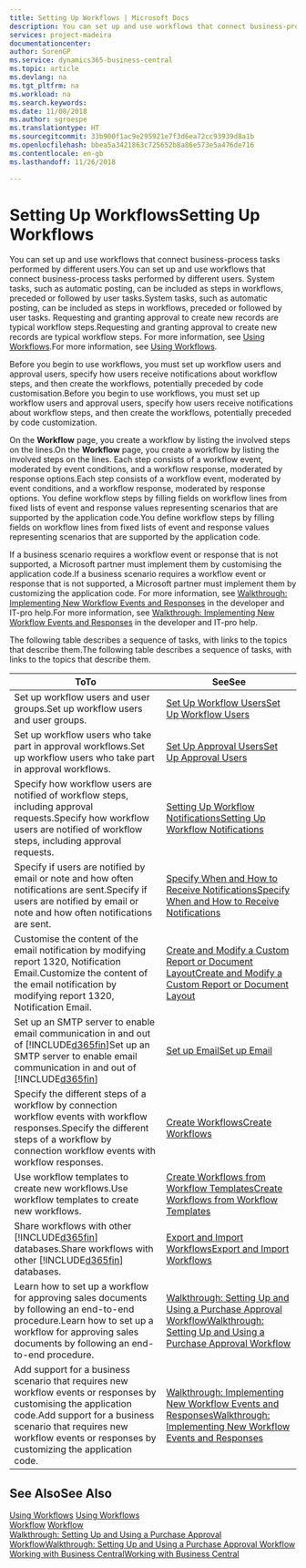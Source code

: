 ```yaml
---
title: Setting Up Workflows | Microsoft Docs
description: You can set up and use workflows that connect business-process tasks performed by different users. System tasks, such as automatic posting, can be included as steps in workflows, preceded or followed by user tasks. Requesting and granting approval to create new records are typical workflow steps.
services: project-madeira
documentationcenter: 
author: SorenGP
ms.service: dynamics365-business-central
ms.topic: article
ms.devlang: na
ms.tgt_pltfrm: na
ms.workload: na
ms.search.keywords: 
ms.date: 11/08/2018
ms.author: sgroespe
ms.translationtype: HT
ms.sourcegitcommit: 33b900f1ac9e295921e7f3d6ea72cc93939d8a1b
ms.openlocfilehash: bbea5a3421863c725652b8a86e573e5a476de716
ms.contentlocale: en-gb
ms.lasthandoff: 11/26/2018

---
```

# <a name="setting-up-workflows"></a><span data-ttu-id="eb21b-105">Setting Up Workflows</span><span class="sxs-lookup"><span data-stu-id="eb21b-105">Setting Up Workflows</span></span>
<span data-ttu-id="eb21b-106">You can set up and use workflows that connect business-process tasks performed by different users.</span><span class="sxs-lookup"><span data-stu-id="eb21b-106">You can set up and use workflows that connect business-process tasks performed by different users.</span></span> <span data-ttu-id="eb21b-107">System tasks, such as automatic posting, can be included as steps in workflows, preceded or followed by user tasks.</span><span class="sxs-lookup"><span data-stu-id="eb21b-107">System tasks, such as automatic posting, can be included as steps in workflows, preceded or followed by user tasks.</span></span> <span data-ttu-id="eb21b-108">Requesting and granting approval to create new records are typical workflow steps.</span><span class="sxs-lookup"><span data-stu-id="eb21b-108">Requesting and granting approval to create new records are typical workflow steps.</span></span> <span data-ttu-id="eb21b-109">For more information, see [Using Workflows](across-use-workflows.md).</span><span class="sxs-lookup"><span data-stu-id="eb21b-109">For more information, see [Using Workflows](across-use-workflows.md).</span></span>  

 <span data-ttu-id="eb21b-110">Before you begin to use workflows, you must set up workflow users and approval users, specify how users receive notifications about workflow steps, and then create the workflows, potentially preceded by code customisation.</span><span class="sxs-lookup"><span data-stu-id="eb21b-110">Before you begin to use workflows, you must set up workflow users and approval users, specify how users receive notifications about workflow steps, and then create the workflows, potentially preceded by code customization.</span></span>  

 <span data-ttu-id="eb21b-111">On the **Workflow** page, you create a workflow by listing the involved steps on the lines.</span><span class="sxs-lookup"><span data-stu-id="eb21b-111">On the **Workflow** page, you create a workflow by listing the involved steps on the lines.</span></span> <span data-ttu-id="eb21b-112">Each step consists of a workflow event, moderated by event conditions, and a workflow response, moderated by response options.</span><span class="sxs-lookup"><span data-stu-id="eb21b-112">Each step consists of a workflow event, moderated by event conditions, and a workflow response, moderated by response options.</span></span> <span data-ttu-id="eb21b-113">You define workflow steps by filling fields on workflow lines from fixed lists of event and response values representing scenarios that are supported by the application code.</span><span class="sxs-lookup"><span data-stu-id="eb21b-113">You define workflow steps by filling fields on workflow lines from fixed lists of event and response values representing scenarios that are supported by the application code.</span></span>  

 <span data-ttu-id="eb21b-114">If a business scenario requires a workflow event or response that is not supported, a Microsoft partner must implement them by customising the application code.</span><span class="sxs-lookup"><span data-stu-id="eb21b-114">If a business scenario requires a workflow event or response that is not supported, a Microsoft partner must implement them by customizing the application code.</span></span> <span data-ttu-id="eb21b-115">For more information, see [Walkthrough: Implementing New Workflow Events and Responses](/dynamics-nav/Walkthrough--Implementing-New-Workflow-Events-and-Responses) in the developer and IT-pro help.</span><span class="sxs-lookup"><span data-stu-id="eb21b-115">For more information, see [Walkthrough: Implementing New Workflow Events and Responses](/dynamics-nav/Walkthrough--Implementing-New-Workflow-Events-and-Responses) in the developer and IT-pro help.</span></span>

 <span data-ttu-id="eb21b-116">The following table describes a sequence of tasks, with links to the topics that describe them.</span><span class="sxs-lookup"><span data-stu-id="eb21b-116">The following table describes a sequence of tasks, with links to the topics that describe them.</span></span>  

|<span data-ttu-id="eb21b-117">**To**</span><span class="sxs-lookup"><span data-stu-id="eb21b-117">**To**</span></span>|<span data-ttu-id="eb21b-118">**See**</span><span class="sxs-lookup"><span data-stu-id="eb21b-118">**See**</span></span>|  
|------------|-------------|  
|<span data-ttu-id="eb21b-119">Set up workflow users and user groups.</span><span class="sxs-lookup"><span data-stu-id="eb21b-119">Set up workflow users and user groups.</span></span>|[<span data-ttu-id="eb21b-120">Set Up Workflow Users</span><span class="sxs-lookup"><span data-stu-id="eb21b-120">Set Up Workflow Users</span></span>](across-how-to-set-up-workflow-users.md)|  
|<span data-ttu-id="eb21b-121">Set up workflow users who take part in approval workflows.</span><span class="sxs-lookup"><span data-stu-id="eb21b-121">Set up workflow users who take part in approval workflows.</span></span>|[<span data-ttu-id="eb21b-122">Set Up Approval Users</span><span class="sxs-lookup"><span data-stu-id="eb21b-122">Set Up Approval Users</span></span>](across-how-to-set-up-approval-users.md)|  
|<span data-ttu-id="eb21b-123">Specify how workflow users are notified of workflow steps, including approval requests.</span><span class="sxs-lookup"><span data-stu-id="eb21b-123">Specify how workflow users are notified of workflow steps, including approval requests.</span></span>|[<span data-ttu-id="eb21b-124">Setting Up Workflow Notifications</span><span class="sxs-lookup"><span data-stu-id="eb21b-124">Setting Up Workflow Notifications</span></span>](across-setting-up-workflow-notifications.md)|  
|<span data-ttu-id="eb21b-125">Specify if users are notified by email or note and how often notifications are sent.</span><span class="sxs-lookup"><span data-stu-id="eb21b-125">Specify if users are notified by email or note and how often notifications are sent.</span></span>|[<span data-ttu-id="eb21b-126">Specify When and How to Receive Notifications</span><span class="sxs-lookup"><span data-stu-id="eb21b-126">Specify When and How to Receive Notifications</span></span>](across-how-to-specify-when-and-how-to-receive-notifications.md)|  
|<span data-ttu-id="eb21b-127">Customise the content of the email notification by modifying report 1320, Notification Email.</span><span class="sxs-lookup"><span data-stu-id="eb21b-127">Customize the content of the email notification by modifying report 1320, Notification Email.</span></span>|[<span data-ttu-id="eb21b-128">Create and Modify a Custom Report or Document Layout</span><span class="sxs-lookup"><span data-stu-id="eb21b-128">Create and Modify a Custom Report or Document Layout</span></span>](ui-how-create-custom-report-layout.md)|  
|<span data-ttu-id="eb21b-129">Set up an SMTP server to enable email communication in and out of [!INCLUDE[d365fin](includes/d365fin_md.md)]</span><span class="sxs-lookup"><span data-stu-id="eb21b-129">Set up an SMTP server to enable email communication in and out of [!INCLUDE[d365fin](includes/d365fin_md.md)]</span></span>|[<span data-ttu-id="eb21b-130">Set up Email</span><span class="sxs-lookup"><span data-stu-id="eb21b-130">Set up Email</span></span>](admin-how-setup-email.md)|
|<span data-ttu-id="eb21b-131">Specify the different steps of a workflow by connection workflow events with workflow responses.</span><span class="sxs-lookup"><span data-stu-id="eb21b-131">Specify the different steps of a workflow by connection workflow events with workflow responses.</span></span>|[<span data-ttu-id="eb21b-132">Create Workflows</span><span class="sxs-lookup"><span data-stu-id="eb21b-132">Create Workflows</span></span>](across-how-to-create-workflows.md)|  
|<span data-ttu-id="eb21b-133">Use workflow templates to create new workflows.</span><span class="sxs-lookup"><span data-stu-id="eb21b-133">Use workflow templates to create new workflows.</span></span>|[<span data-ttu-id="eb21b-134">Create Workflows from Workflow Templates</span><span class="sxs-lookup"><span data-stu-id="eb21b-134">Create Workflows from Workflow Templates</span></span>](across-how-to-create-workflows-from-workflow-templates.md)|  
|<span data-ttu-id="eb21b-135">Share workflows with other [!INCLUDE[d365fin](includes/d365fin_md.md)] databases.</span><span class="sxs-lookup"><span data-stu-id="eb21b-135">Share workflows with other [!INCLUDE[d365fin](includes/d365fin_md.md)] databases.</span></span>|[<span data-ttu-id="eb21b-136">Export and Import Workflows</span><span class="sxs-lookup"><span data-stu-id="eb21b-136">Export and Import Workflows</span></span>](across-how-to-export-and-import-workflows.md)|  
|<span data-ttu-id="eb21b-137">Learn how to set up a workflow for approving sales documents by following an end-to-end procedure.</span><span class="sxs-lookup"><span data-stu-id="eb21b-137">Learn how to set up a workflow for approving sales documents by following an end-to-end procedure.</span></span>|[<span data-ttu-id="eb21b-138">Walkthrough: Setting Up and Using a Purchase Approval Workflow</span><span class="sxs-lookup"><span data-stu-id="eb21b-138">Walkthrough: Setting Up and Using a Purchase Approval Workflow</span></span>](walkthrough-setting-up-and-using-a-purchase-approval-workflow.md)|  
|<span data-ttu-id="eb21b-139">Add support for a business scenario that requires new workflow events or responses by customising the application code.</span><span class="sxs-lookup"><span data-stu-id="eb21b-139">Add support for a business scenario that requires new workflow events or responses by customizing the application code.</span></span>|[<span data-ttu-id="eb21b-140">Walkthrough: Implementing New Workflow Events and Responses</span><span class="sxs-lookup"><span data-stu-id="eb21b-140">Walkthrough: Implementing New Workflow Events and Responses</span></span>](/dynamics-nav/Walkthrough--Implementing-New-Workflow-Events-and-Responses)|  

## <a name="see-also"></a><span data-ttu-id="eb21b-141">See Also</span><span class="sxs-lookup"><span data-stu-id="eb21b-141">See Also</span></span>  
 <span data-ttu-id="eb21b-142">[Using Workflows](across-use-workflows.md) </span><span class="sxs-lookup"><span data-stu-id="eb21b-142">[Using Workflows](across-use-workflows.md) </span></span>  
 <span data-ttu-id="eb21b-143">[Workflow](across-workflow.md) </span><span class="sxs-lookup"><span data-stu-id="eb21b-143">[Workflow](across-workflow.md) </span></span>  
 [<span data-ttu-id="eb21b-144">Walkthrough: Setting Up and Using a Purchase Approval Workflow</span><span class="sxs-lookup"><span data-stu-id="eb21b-144">Walkthrough: Setting Up and Using a Purchase Approval Workflow</span></span>](walkthrough-setting-up-and-using-a-purchase-approval-workflow.md)  
 [<span data-ttu-id="eb21b-145">Working with Business Central</span><span class="sxs-lookup"><span data-stu-id="eb21b-145">Working with Business Central</span></span>](ui-work-product.md)

